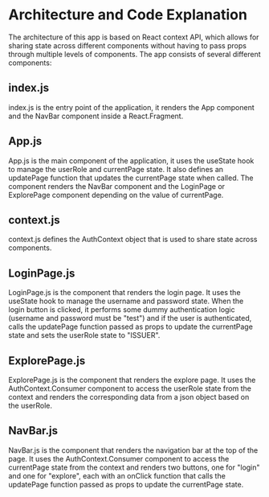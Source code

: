 # Architecture and Code Explanation

The architecture of this app is based on React context API, which allows for sharing state across different components without having to pass props through multiple levels of components. The app consists of several different components:

## index.js

index.js is the entry point of the application, it renders the App component and the NavBar component inside a React.Fragment.

## App.js

App.js is the main component of the application, it uses the useState hook to manage the userRole and currentPage state. It also defines an updatePage function that updates the currentPage state when called. The component renders the NavBar component and the LoginPage or ExplorePage component depending on the value of currentPage.

## context.js

context.js defines the AuthContext object that is used to share state across components.

## LoginPage.js

LoginPage.js is the component that renders the login page. It uses the useState hook to manage the username and password state. When the login button is clicked, it performs some dummy authentication logic (username and password must be "test") and if the user is authenticated, calls the updatePage function passed as props to update the currentPage state and sets the userRole state to "ISSUER".

## ExplorePage.js

ExplorePage.js is the component that renders the explore page. It uses the AuthContext.Consumer component to access the userRole state from the context and renders the corresponding data from a json object based on the userRole.

## NavBar.js

NavBar.js is the component that renders the navigation bar at the top of the page. It uses the AuthContext.Consumer component to access the currentPage state from the context and renders two buttons, one for "login" and one for "explore", each with an onClick function that calls the updatePage function passed as props to update the currentPage state.
